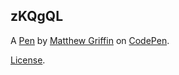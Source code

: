 zKQgQL
------


A [Pen](http://codepen.io/Matt1118/pen/zKQgQL) by [Matthew Griffin](http://codepen.io/Matt1118) on [CodePen](http://codepen.io/).

[License](http://codepen.io/Matt1118/pen/zKQgQL/license).